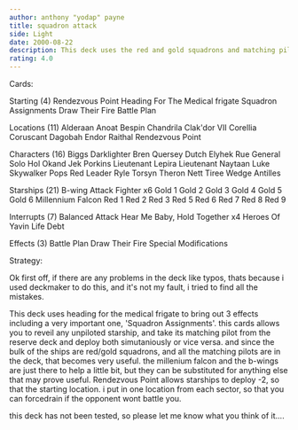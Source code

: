```yaml
---
author: anthony "yodap" payne
title: squadron attack
side: Light
date: 2000-08-22
description: This deck uses the red and gold squadrons and matching pilots to create a massive attack force quickly.
rating: 4.0
---
```

Cards: 


Starting (4)
Rendezvous Point
Heading For The Medical frigate
Squadron Assignments
Draw Their Fire
Battle Plan

Locations (11)
Alderaan
Anoat
Bespin
Chandrila
Clak'dor VII
Corellia
Coruscant
Dagobah
Endor
Raithal
Rendezvous Point

Characters (16)
Biggs Darklighter
Bren Quersey
Dutch
Elyhek Rue
General Solo
Hol Okand
Jek Porkins
Lieutenant Lepira
Lieutenant Naytaan
Luke Skywalker
Pops
Red Leader
Ryle Torsyn
Theron Nett
Tiree
Wedge Antilles

Starships (21)
B-wing Attack Fighter  x6
Gold 1
Gold 2
Gold 3
Gold 4
Gold 5
Gold 6
Millennium Falcon
Red 1
Red 2
Red 3
Red 5
Red 6
Red 7
Red 8
Red 9

Interrupts (7)
Balanced Attack
Hear Me Baby, Hold Together  x4
Heroes Of Yavin
Life Debt

Effects (3)
Battle Plan
Draw Their Fire
Special Modifications


Strategy: 

Ok first off, if there are any problems in the deck like typos, thats because i used deckmaker to do this, and it's not my fault, i tried to find all the mistakes.

This deck uses heading for the medical frigate to bring out 3 effects including a very important one, 'Squadron Assignments'. this cards allows you to reveil any unpiloted starship, and take its matching pilot from the reserve deck and deploy both simutaniously or vice versa. and since the bulk of the ships are red/gold squadrons, and all the matching pilots are in the deck, that becomes very useful. the millenium falcon and the b-wings are just there to help a little bit, but they can be substituted for anything else that may prove useful. Rendezvous Point allows starships to deploy -2, so that the starting location. i put in one location from each sector, so that you can forcedrain if the opponent wont battle you.

this deck has not been tested, so please let me know what you think of it....